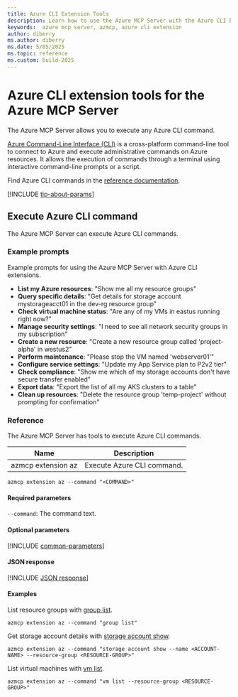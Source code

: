 ```yaml
---
title: Azure CLI Extension Tools
description: Learn how to use the Azure MCP Server with the Azure CLI Extension.
keywords:  azure mcp server, azmcp, azure cli extension
author: diberry
ms.author: diberry
ms.date: 5/05/2025
ms.topic: reference
ms.custom: build-2025
---
```

# Azure CLI extension tools for the Azure MCP Server

The Azure MCP Server allows you to execute any Azure CLI command.

[Azure Command-Line Interface (CLI)](/cli/azure) is a cross-platform command-line tool to connect to Azure and execute administrative commands on Azure resources. It allows the execution of commands through a terminal using interactive command-line prompts or a script.

Find Azure CLI commands in the [reference documentation](/cli/azure/reference-index).

[!INCLUDE [tip-about-params](../includes/toolsparameter-consideration.md)]

## Execute Azure CLI command

The Azure MCP Server can execute Azure CLI commands. 

### Example prompts

Example prompts for using the Azure MCP Server with Azure CLI extensions.

- **List my Azure resources**: "Show me all my resource groups"
- **Query specific details**: "Get details for storage account mystorageacct01 in the dev-rg resource group"
- **Check virtual machine status**: "Are any of my VMs in eastus running right now?"
- **Manage security settings**: "I need to see all network security groups in my subscription"
- **Create a new resource**: "Create a new resource group called 'project-alpha' in westus2"
- **Perform maintenance**: "Please stop the VM named 'webserver01'"
- **Configure service settings**: "Update my App Service plan to P2v2 tier"
- **Check compliance**: "Show me which of my storage accounts don't have secure transfer enabled"
- **Export data**: "Export the list of all my AKS clusters to a table"
- **Clean up resources**: "Delete the resource group 'temp-project' without prompting for confirmation"

### Reference

The Azure MCP Server has tools to execute Azure CLI commands.  

| Name            | Description               |
|-----------------|--------------------------|
| azmcp extension az | Execute Azure CLI command. |

```console
azmcp extension az --command "<COMMAND>"
```

#### Required parameters

`--command`: The command text.

#### Optional parameters

[!INCLUDE [common-parameters](../includes/tools/common-parameters.md)]

#### JSON response

[!INCLUDE [JSON response](../includes/response-format.md)]

#### Examples

List resource groups with [group list](/cli/azure/group#az-group-list).

```console
azmcp extension az --command "group list"
```

Get storage account details with [storage account show](/cli/azure/storage/account#az-storage-account-show).

```console
azmcp extension az --command "storage account show --name <ACCOUNT-NAME> --resource-group <RESOURCE-GROUP>"
```

List virtual machines with [vm list](/cli/azure/vm#az-vm-list).

```console
azmcp extension az --command "vm list --resource-group <RESOURCE-GROUP>"
```